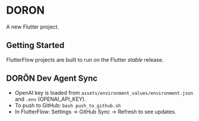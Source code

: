 # DORON

A new Flutter project.

## Getting Started

FlutterFlow projects are built to run on the Flutter _stable_ release.


## DORÕN Dev Agent Sync

- OpenAI key is loaded from `assets/environment_values/environment.json` and `.env` (OPENAI_API_KEY).
- To push to GitHub: `bash push_to_github.sh`
- In FlutterFlow: Settings → GitHub Sync → Refresh to see updates.

